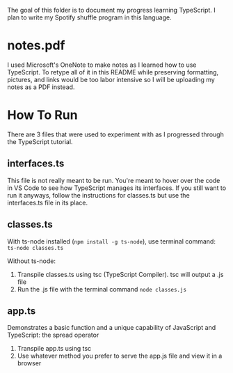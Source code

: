 The goal of this folder is to document my progress learning TypeScript.  I plan to write my Spotify shuffle program in this language.

# notes.pdf

I used Microsoft's OneNote to make notes as I learned how to use TypeScript.  To retype all of it in this README while preserving formatting, pictures, and links would be too labor intensive so I will be uploading my notes as a PDF instead.

# How To Run

There are 3 files that were used to experiment with as I progressed through the TypeScript tutorial.

## interfaces.ts

This file is not really meant to be run.  You're meant to hover over the code in VS Code to see how TypeScript manages its interfaces.  If you still want to run it anyways, follow the instructions for classes.ts but use the interfaces.ts file in its place.

## classes.ts

With ts-node installed (`npm install -g ts-node`), use terminal command:<br>
`ts-node classes.ts`

Without ts-node:
1. Transpile classes.ts using tsc (TypeScript Compiler).  tsc will output a .js file
2. Run the .js file with the terminal command `node classes.js`

## app.ts

Demonstrates a basic function and a unique capability of JavaScript and TypeScript: the spread operator

1. Transpile app.ts using tsc
2. Use whatever method you prefer to serve the app.js file and view it in a browser 